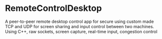 # RemoteControlDesktop
A peer-to-peer remote desktop control app for secure using custom made TCP and UDP for screen sharing and input control between two machines. Using C++, raw sockets, screen capture, real-time input, congestion control
